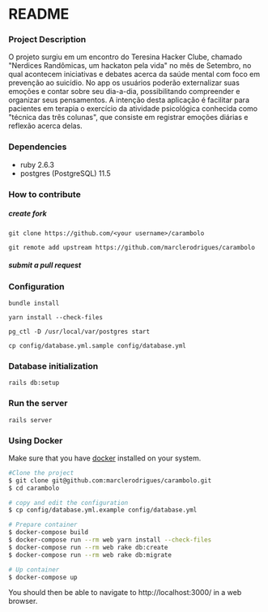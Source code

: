 # README

### Project Description

O projeto surgiu em um encontro do Teresina Hacker Clube, chamado "Nerdices Randômicas, um hackaton pela vida" no mês de Setembro, no qual acontecem iniciativas e debates acerca da saúde mental com foco em prevenção ao suicídio. No app os usuários poderão externalizar suas emoções e contar sobre seu dia-a-dia, possibilitando compreender e organizar seus pensamentos. A intenção desta aplicação é facilitar para pacientes em terapia o exercício da atividade psicológica conhecida como "técnica das três colunas", que consiste em registrar emoções diárias e reflexão acerca delas.

### Dependencies

- ruby 2.6.3
- postgres (PostgreSQL) 11.5

### How to contribute

##### create fork

`git clone https://github.com/<your username>/carambolo`

`git remote add upstream https://github.com/marclerodrigues/carambolo`

##### submit a pull request

### Configuration

`bundle install`

`yarn install --check-files`

`pg_ctl -D /usr/local/var/postgres start`

`cp config/database.yml.sample config/database.yml`

### Database initialization

`rails db:setup`

### Run the server

`rails server`

### Using Docker

Make sure that you have [docker](https://docs.docker.com/install/) installed on your system.

```bash
#Clone the project
$ git clone git@github.com:marclerodrigues/carambolo.git
$ cd carambolo

# copy and edit the configuration
$ cp config/database.yml.example config/database.yml

# Prepare container
$ docker-compose build
$ docker-compose run --rm web yarn install --check-files
$ docker-compose run --rm web rake db:create
$ docker-compose run --rm web rake db:migrate

# Up container
$ docker-compose up
```
You should then be able to navigate to http://localhost:3000/ in a web browser.